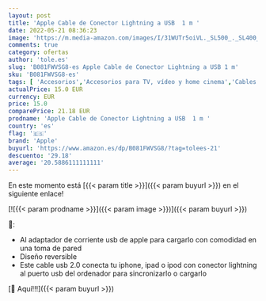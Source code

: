 ```yaml
---
layout: post
title: 'Apple Cable de Conector Lightning a USB  1 m '
date: 2022-05-21 08:36:23
image: 'https://m.media-amazon.com/images/I/31WUTr5oiVL._SL500_._SL400_.jpg'
comments: true
category: ofertas
author: 'tole.es'
slug: 'B081FWVSG8-es Apple Cable de Conector Lightning a USB 1 m'
sku: 'B081FWVSG8-es'
tags: [ 'Accesorios','Accesorios para TV, vídeo y home cinema','Cables Lightning','Cables para TV, vídeo y home cinema','Cables y accesorios','Cables y conectores','Electrónica','Informática','TV, vídeo y home cinema','apple','🇪🇸', ]
actualPrice: 15.0 EUR
currency: EUR
price: 15.0
comparePrice: 21.18 EUR
prodname: 'Apple Cable de Conector Lightning a USB  1 m '
country: 'es'
flag: '🇪🇸'
brand: 'Apple'
buyurl: 'https://www.amazon.es/dp/B081FWVSG8/?tag=tolees-21'
descuento: '29.18'
average: '20.5886111111111'
---
```


En este momento está [{{< param title >}}]({{< param buyurl >}}) en el siguiente enlace!

[![{{< param prodname >}}]({{< param image >}})]({{< param buyurl >}})

🔎:

- Al adaptador de corriente usb de apple para cargarlo con comodidad en una toma de pared
- Diseño reversible
- Este cable usb 2.0 conecta tu iphone, ipad o ipod con conector lightning al puerto usb del ordenador para sincronizarlo o cargarlo

[🛒 Aquí!!!]({{< param buyurl >}})
